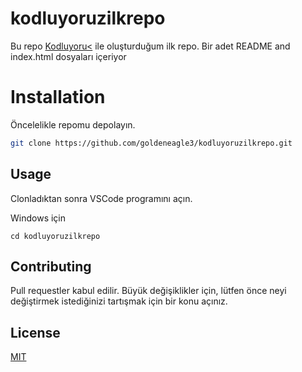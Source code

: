 # kodluyoruzilkrepo

Bu repo [Kodluyoru<](https://www.kodluyoruz.org) ile oluşturduğum ilk repo. Bir adet README and index.html dosyaları içeriyor

# Installation

Öncelelikle repomu depolayın.

```bash
git clone https://github.com/goldeneagle3/kodluyoruzilkrepo.git
```

## Usage

Clonladıktan sonra VSCode programını açın.

Windows için
```windows
cd kodluyoruzilkrepo
```

## Contributing

Pull requestler kabul edilir. Büyük değişiklikler için, lütfen önce neyi değiştirmek istediğinizi tartışmak için bir konu açınız.

## License

[MIT](https://choosealicense.com/licenses/mit/)